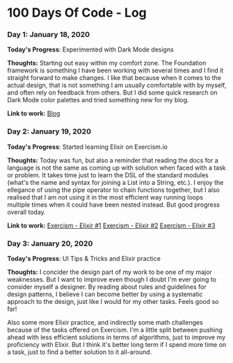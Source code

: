 # 100 Days Of Code - Log

### Day 1: January 18, 2020

**Today's Progress**: Experimented with Dark Mode designs

**Thoughts:** Starting out easy within my comfort zone. The Foundation framework is something I have been
working with several times and I find it straight forward to make changes. I like that because when it comes
to the actual design, that is not something I am usually comfortable with by myself, and often rely on
feedback from others. But I did some quick research on Dark Mode color palettes and tried something new
for my blog.

**Link to work:** [Blog](http://www.dannemanne.com)

### Day 2: January 19, 2020

**Today's Progress**: Started learning Elixir on Exercism.io

**Thoughts:** Today was fun, but also a reminder that reading the docs for a language is not the same
as coming up with solution when faced with a task or problem. It takes time just to learn the DSL of the
standard modules (what's the name and syntax for joining a List into a String, etc.). I enjoy the ellegance
of using the pipe operator to chain functions together, but I also realised that I am not using it in the
most efficient way running loops multiple times when it could have been nested instead. But good progress overall today.

**Link to work:**
[Exercism - Elixir #1](https://exercism.io/tracks/elixir/exercises/hello-world/solutions/a2b058fec2554b48b0a172ac519fb963)
[Exercism - Elixir #2](https://exercism.io/tracks/elixir/exercises/rna-transcription/solutions/6dc4fc32444a4f8982d84e6e212e7789)
[Exercism - Elixir #3](https://exercism.io/tracks/elixir/exercises/word-count/solutions/8a974a1a4a364ef1a884501d227ae7eb)

### Day 3: January 20, 2020

**Today's Progress**: UI Tips & Tricks and Elixir practice

**Thoughts:** I concider the design part of my work to be one of my major weaknesses. But I want to improve
even though I doubt I'm ever going to consider myself a designer. By reading about rules and guidelines for
design patterns, I believe I can become better by using a systematic approach to the design, just like I
would for my other tasks. Feels good so far!

Also some more Elixir practice, and indirectly some math challenges because of the tasks offered on Exercism.
I'm a little split between pushing ahead with less efficient solutions in terms of algorithms, just to improve
my proficiency with Elixir. But I think it's better long term if I spend more time on a task, just to find
a better solution to it all-around.
